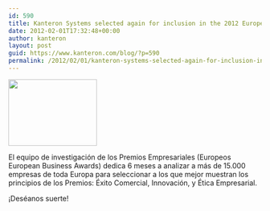 ```yaml
---
id: 590
title: Kanteron Systems selected again for inclusion in the 2012 European Business Awards
date: 2012-02-01T17:32:48+00:00
author: kanteron
layout: post
guid: https://www.kanteron.com/blog/?p=590
permalink: /2012/02/01/kanteron-systems-selected-again-for-inclusion-in-the-2012-european-business-awards/
---
```

<img class="aligncenter" title="EBA logo" src="https://encrypted-tbn3.google.com/images?q=tbn:ANd9GcSKDkjSa8s465Fn1GAXvBD0e7uiXHQlxikvIA2sftHxxN7syCwCjg" alt="" width="176" height="132" />

El equipo de investigación de los Premios Empresariales (Europeos European Business Awards) dedica 6 meses a analizar a más de 15.000 empresas de toda Europa para seleccionar a los que mejor muestran los principios de los Premios: Éxito Comercial, Innovación, y Ética Empresarial.

¡Deséanos suerte!